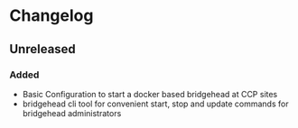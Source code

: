 # Changelog

## Unreleased

### Added

- Basic Configuration to start a docker based bridgehead at CCP sites
- bridgehead cli tool for convenient start, stop and update commands for bridgehead administrators
